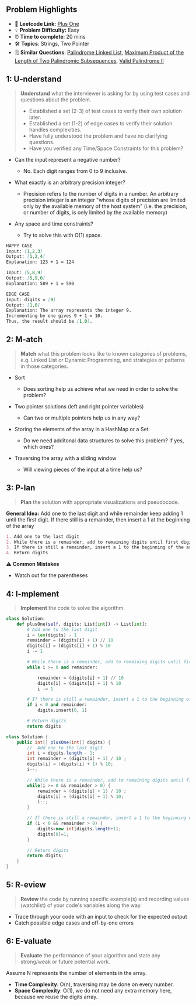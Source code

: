 ## Problem Highlights

* 🔗 **Leetcode Link:** [Plus One](https://leetcode.com/problems/plus-one/) 
* 💡 **Problem Difficulty:** Easy
* ⏰ **Time to complete**: 20 mins
* 🛠️ **Topics**: Strings, Two Pointer
* 🗒️ **Similar Questions**: [Palindrome Linked List](https://leetcode.com/problems/palindrome-linked-list/), [Maximum Product of the Length of Two Palindromic Subsequences](https://leetcode.com/problems/maximum-product-of-the-length-of-two-palindromic-subsequences/), [Valid Palindrome II](https://leetcode.com/problems/valid-palindrome-ii/)
    
## 1: U-nderstand
 
> **Understand** what the interviewer is asking for by using test cases and questions about the problem.
> 
> - Established a set (2-3) of test cases to verify their own solution later.
> - Established a set (1-2) of edge cases to verify their solution handles complexities.
> - Have fully understood the problem and have no clarifying questions.
> - Have you verified any Time/Space Constraints for this problem?

- Can the input represent a negative number?

  - No. Each digit ranges from 0 to 9 inclusive.

- What exactly is an arbitrary precision integer?
  - Precision refers to the number of digits in a number. An arbitrary precision integer is an integer "whose digits of precision are limited only by the available memory of the host system" (i.e. the precision, or number of digits, is only limited by the available memory)

- Any space and time constraints?
    - Try to solve this with O(1) space.

   
```markdown
HAPPY CASE
Input: [1,2,3]
Output: [1,2,4]
Explanation: 123 + 1 = 124

Input: [5,8,9]
Output: [5,9,0]
Explanation: 589 + 1 = 590

EDGE CASE
Input: digits = [9]
Output: [1,0]
Explanation: The array represents the integer 9.
Incrementing by one gives 9 + 1 = 10.
Thus, the result should be [1,0].
```   
    
## 2: M-atch

> **Match** what this problem looks like to known categories of problems, e.g. Linked List or Dynamic Programming, and strategies or patterns in those categories.

- Sort
    - Does sorting help us achieve what we need in order to solve the problem?

- Two pointer solutions (left and right pointer variables)
    - Can two or multiple pointers help us in any way?
- Storing the elements of the array in a HashMap or a Set
    - Do we need additonal data structures to solve this problem? If yes, which ones?
- Traversing the array with a sliding window
    - Will viewing pieces of the input at a time help us?

## 3: P-lan

> **Plan** the solution with appropriate visualizations and pseudocode.

**General Idea:** Add one to the last digit and while remainder keep adding 1 until the first digit. If there still is a remainder, then insert a 1 at the beginning of the array

```markdown
1. Add one to the last digit 
2. While there is a remainder, add to remaining digits until first digit
3. If there is still a remainder, insert a 1 to the beginning of the array
4. Return digits
```

⚠️ **Common Mistakes**

* Watch out for the parentheses 

## 4: I-mplement

> **Implement** the code to solve the algorithm.

```python
class Solution:
    def plusOne(self, digits: List[int]) -> List[int]:
        # Add one to the last digit 
        i = len(digits) - 1
        remainder = (digits[i] + 1) // 10 
        digits[i] = (digits[i] + 1) % 10
        i -= 1

        # While there is a remainder, add to remaining digits until first digit
        while i >= 0 and remainder:

            remainder = (digits[i] + 1) // 10 
            digits[i] = (digits[i] + 1) % 10
            i -= 1

        # If there is still a remainder, insert a 1 to the beginning of the array
        if i < 0 and remainder:
            digits.insert(0, 1)

        # Return digits
        return digits

```
```java
class Solution {
    public int[] plusOne(int[] digits) {
        //  Add one to the last digit 
        int i = digits.length - 1;
        int remainder = (digits[i] + 1) / 10 ;
        digits[i] = (digits[i] + 1) % 10;
        i--;

        // While there is a remainder, add to remaining digits until first digit
        while(i >= 0 && remainder > 0) {
            remainder = (digits[i] + 1) / 10 ;
            digits[i] = (digits[i] + 1) % 10;
            i--;
        }

        // If there is still a remainder, insert a 1 to the beginning of the array
        if (i < 0 && remainder > 0) {
            digits=new int[digits.length+1];
            digits[0]=1;
        }

        // Return digits
        return digits;
    }
}
```
    
## 5: R-eview

> **Review** the code by running specific example(s) and recording values (watchlist) of your code's variables along the way.

- Trace through your code with an input to check for the expected output
- Catch possible edge cases and off-by-one errors

## 6: E-valuate

> **Evaluate** the performance of your algorithm and state any strong/weak or future potential work.

Assume N represents the number of elements in the array.


* **Time Complexity**: O(n), traversing may be done on every number. 
* **Space Complexity**: O(1), we do not need any extra memory here, because we reuse the digits array.